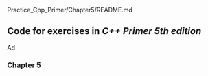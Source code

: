 Practice_Cpp_Primer/Chapter5/README.md

## Code for exercises in *C++ Primer 5th edition*

Ad

### Chapter 5
